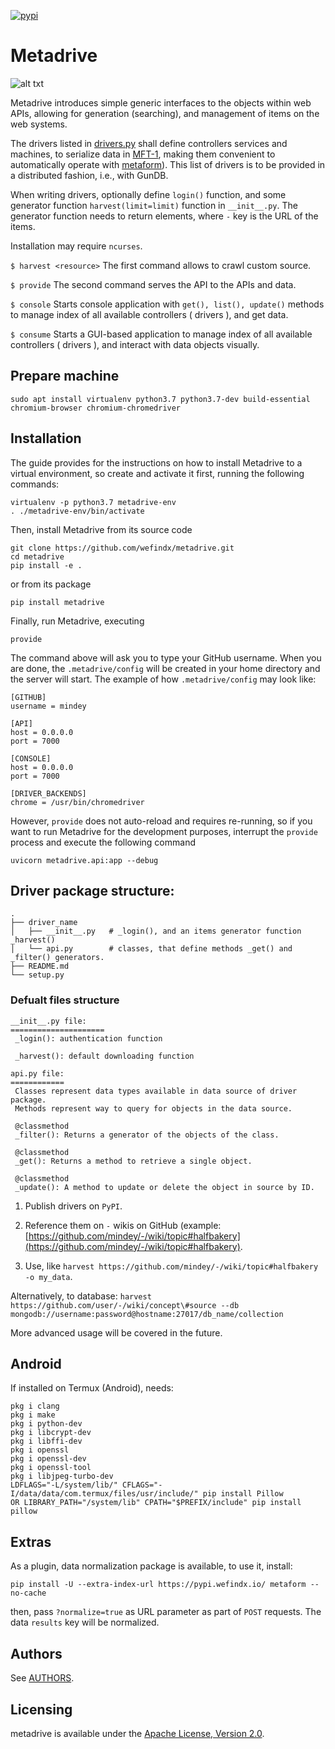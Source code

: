 [![pypi](https://badge.fury.io/py/metadrive.svg)](https://badge.fury.io/py/metadrive)

# Metadrive
![alt txt](https://wiki.mindey.com/shared/screens/drivers.jpg)

Metadrive introduces simple generic interfaces to the objects within web APIs, allowing for generation (searching), and management of items on the web systems.

The drivers listed in [drivers.py](https://github.com/wefindx/metadrive/blob/master/metadrive/drivers.py) shall define controllers services and machines, to serialize data in [MFT-1](https://book.mindey.com/metaformat/0002-data-object-format/0002-data-object-format.html), making them convenient to automatically operate with [metaform](https://pypi.org/project/metaform/)). This list of drivers is to be provided in a distributed fashion, i.e., with GunDB.

When writing drivers, optionally define `login()` function, and some generator function `harvest(limit=limit)` function in `__init__.py`. The generator function needs to return elements, where `-` key is the URL of the items.

Installation may require `ncurses`.

`$ harvest <resource>`
The first command allows to crawl custom source.

`$ provide`
The second command serves the API to the APIs and data.

`$ console`
Starts console application with `get(), list(), update()` methods to manage index of all available controllers ( drivers ), and get data.

`$ consume`
Starts a GUI-based application to manage index of all available controllers ( drivers ), and interact with data objects visually.

## Prepare machine
```
sudo apt install virtualenv python3.7 python3.7-dev build-essential chromium-browser chromium-chromedriver
```

## Installation

The guide provides for the instructions on how to install Metadrive to a virtual environment, so create and activate it first, running the following commands:

```
virtualenv -p python3.7 metadrive-env
. ./metadrive-env/bin/activate
```

Then, install Metadrive from its source code

```
git clone https://github.com/wefindx/metadrive.git
cd metadrive
pip install -e .
```

or from its package

```
pip install metadrive
```

Finally, run Metadrive, executing

```
provide
```

The command above will ask you to type your GitHub username. When you are done, the `.metadrive/config` will be created in your home directory and the server will start. The example of how `.metadrive/config` may look like:

```
[GITHUB]
username = mindey

[API]
host = 0.0.0.0
port = 7000

[CONSOLE]
host = 0.0.0.0
port = 7000

[DRIVER_BACKENDS]
chrome = /usr/bin/chromedriver
```

However, `provide` does not auto-reload and requires re-running, so if you want to run Metadrive for the development purposes, interrupt the `provide` process and execute the following command

```
uvicorn metadrive.api:app --debug
```

## Driver package structure:
```
.
├── driver_name
│   ├── __init__.py   # _login(), and an items generator function _harvest()
│   └── api.py        # classes, that define methods _get() and _filter() generators.
├── README.md
└── setup.py
```

### Defualt files structure

```
__init__.py file:
=====================
 _login(): authentication function

 _harvest(): default downloading function

api.py file:
============
 Classes represent data types available in data source of driver package.
 Methods represent way to query for objects in the data source.

 @classmethod
 _filter(): Returns a generator of the objects of the class.

 @classmethod
 _get(): Returns a method to retrieve a single object.

 @classmethod
 _update(): A method to update or delete the object in source by ID.
```

1. Publish drivers on `PyPI`.

2. Reference them on `-` wikis on GitHub (example: [https://github.com/mindey/-/wiki/topic#halfbakery](https://github.com/mindey/-/wiki/topic#halfbakery).

3. Use, like `harvest https://github.com/mindey/-/wiki/topic#halfbakery -o my_data`.

Alternatively, to database:
`harvest https://github.com/user/-/wiki/concept\#source --db mongodb://username:password@hostname:27017/db_name/collection`

More advanced usage will be covered in the future.

## Android

If installed on Termux (Android), needs:
```
pkg i clang
pkg i make
pkg i python-dev
pkg i libcrypt-dev
pkg i libffi-dev
pkg i openssl
pkg i openssl-dev
pkg i openssl-tool
pkg i libjpeg-turbo-dev
LDFLAGS="-L/system/lib/" CFLAGS="-I/data/data/com.termux/files/usr/include/" pip install Pillow
OR LIBRARY_PATH="/system/lib" CPATH="$PREFIX/include" pip install pillow
```
## Extras

As a plugin, data normalization package is available, to use it, install:
```
pip install -U --extra-index-url https://pypi.wefindx.io/ metaform --no-cache
```

then, pass `?normalize=true` as URL parameter as part of `POST` requests. The data `results` key will be normalized.

## Authors

See [AUTHORS](AUTHORS.md).

## Licensing

metadrive is available under the [Apache License, Version 2.0](LICENSE).
